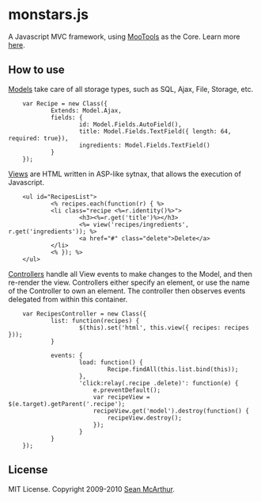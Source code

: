 monstars.js
===========

A Javascript MVC framework, using [MooTools](http://mootools.net) as the Core. Learn more [here](http://seanmonstar.com/tagged/monstars.js).

How to use
----------

[Models](http://seanmonstar.com/post/1009142033/mvc-in-mootools-models) take care of all storage types, such as SQL, Ajax, File, Storage, etc.

		var Recipe = new Class({		
				Extends: Model.Ajax,
				fields: {
						id: Model.Fields.AutoField(),
						title: Model.Fields.TextField({ length: 64, required: true}),
						ingredients: Model.Fields.TextField()
				}
		});
		
[Views](http://seanmonstar.com/post/1053909313/mvc-in-mootools-views) are HTML written in ASP-like sytnax, that allows the execution of Javascript.

		<ul id="RecipesList">
				<% recipes.each(function(r) { %>
				<li class="recipe <%=r.identity()%>">
						<h3><%=r.get('title')%></h3>
						<%= view('recipes/ingredients', r.get('ingredients')); %>
						<a href="#" class="delete">Delete</a>
				</li>
				<% }); %>
		</ul>


[Controllers](http://seanmonstar.com/post/1349631987/mvc-in-mootools-controllers) handle all View events to make changes to the Model, and then re-render the view. Controllers either specify an element, or use the name of the Controller to own an element. The controller then observes events delegated from within this container.

		var RecipesController = new Class({
				list: function(recipes) {
						$(this).set('html', this.view({ recipes: recipes }));
				}
				
				events: {
						load: function() {
								Recipe.findAll(this.list.bind(this));
						},
						'click:relay(.recipe .delete)': function(e) {
							e.preventDefault();
							var recipeView = $(e.target).getParent('.recipe');
							recipeView.get('model').destroy(function() {
								recipeView.destroy();
							});
						}
				}
		});


License
-------

MIT License. Copyright 2009-2010 [Sean McArthur](http://seanmonstar.com).
